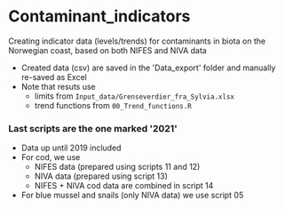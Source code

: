 # Contaminant_indicators

Creating indicator data (levels/trends) for contaminants in biota on the Norwegian coast, based on both NIFES and NIVA data  
  
* Created data (csv) are saved in the 'Data_export' folder and manually re-saved as Excel    
* Note that resuts use   
    - limits from `Input_data/Grenseverdier_fra_Sylvia.xlsx` 
    - trend functions from `00_Trend_functions.R`  
  
### Last scripts are the one marked '2021'     
* Data up until 2019 included   
* For cod, we use     
    - NIFES data (prepared using scripts 11 and 12)   
    - NIVA data (prepared using script 13)   
    - NIFES + NIVA cod data are combined in script 14    
* For blue mussel and snails (only NIVA data) we use script 05   

